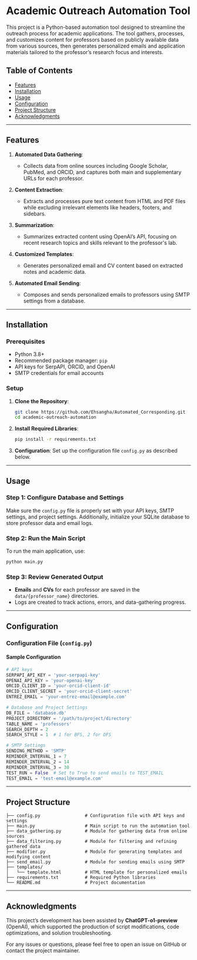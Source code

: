 # **Academic Outreach Automation Tool**

This project is a Python-based automation tool designed to streamline the outreach process for academic applications. The tool gathers, processes, and customizes content for professors based on publicly available data from various sources, then generates personalized emails and application materials tailored to the professor’s research focus and interests.

## **Table of Contents**
- [Features](#features)
- [Installation](#installation)
- [Usage](#usage)
- [Configuration](#configuration)
- [Project Structure](#project-structure)
- [Acknowledgments](#acknowledgments)

---

## **Features**
1. **Automated Data Gathering**:
   - Collects data from online sources including Google Scholar, PubMed, and ORCID, and captures both main and supplementary URLs for each professor.

2. **Content Extraction**:
   - Extracts and processes pure text content from HTML and PDF files while excluding irrelevant elements like headers, footers, and sidebars.

3. **Summarization**:
   - Summarizes extracted content using OpenAI’s API, focusing on recent research topics and skills relevant to the professor's lab.

4. **Customized Templates**:
   - Generates personalized email and CV content based on extracted notes and academic data.

5. **Automated Email Sending**:
   - Composes and sends personalized emails to professors using SMTP settings from a database.

---

## **Installation**

### **Prerequisites**
- Python 3.8+
- Recommended package manager: `pip`
- API keys for SerpAPI, ORCID, and OpenAI
- SMTP credentials for email accounts

### **Setup**
1. **Clone the Repository**:
   ```bash
   git clone https://github.com/Ehsangha/Automated_Corresponding.git
   cd academic-outreach-automation
   ```

2. **Install Required Libraries**:
   ```bash
   pip install -r requirements.txt
   ```

3. **Configuration**: Set up the configuration file `config.py` as described below.

---

## **Usage**

### **Step 1: Configure Database and Settings**
Make sure the `config.py` file is properly set with your API keys, SMTP settings, and project settings. Additionally, initialize your SQLite database to store professor data and email logs.

### **Step 2: Run the Main Script**
To run the main application, use:
```bash
python main.py
```
### **Step 3: Review Generated Output**
- **Emails** and **CVs** for each professor are saved in the `data/{professor_name}` directories.
- Logs are created to track actions, errors, and data-gathering progress.

---

## **Configuration**

### **Configuration File (`config.py`)**

#### **Sample Configuration**
```python
# API keys
SERPAPI_API_KEY = 'your-serpapi-key'
OPENAI_API_KEY = 'your-openai-key'
ORCID_CLIENT_ID = 'your-orcid-client-id'
ORCID_CLIENT_SECRET = 'your-orcid-client-secret'
ENTREZ_EMAIL = 'your-entrez-email@example.com'

# Database and Project Settings
DB_FILE = 'database.db'
PROJECT_DIRECTORY = '/path/to/project/directory'
TABLE_NAME = 'professors'
SEARCH_DEPTH = 2
SEARCH_STYLE = 1  # 1 for BFS, 2 for DFS

# SMTP Settings
SENDING_METHOD = 'SMTP'
REMINDER_INTERVAL_1 = 7
REMINDER_INTERVAL_2 = 14
REMINDER_INTERVAL_3 = 30
TEST_RUN = False  # Set to True to send emails to TEST_EMAIL
TEST_EMAIL = 'test-email@example.com'
```

---

## **Project Structure**

```
├── config.py                 # Configuration file with API keys and settings
├── main.py                   # Main script to run the automation tool
├── data_gathering.py         # Module for gathering data from online sources
├── data_filtering.py         # Module for filtering and refining gathered data
├── modifier.py               # Module for generating templates and modifying content
├── send_email.py             # Module for sending emails using SMTP
├── templates/
│   └── template.html         # HTML template for personalized emails
├── requirements.txt          # Required Python libraries
└── README.md                 # Project documentation
```

---

## **Acknowledgments**

This project’s development has been assisted by **ChatGPT-o1-preview** (OpenAI), which supported the production of script modifications, code optimizations, and solution troubleshooting.

For any issues or questions, please feel free to open an issue on GitHub or contact the project maintainer.

